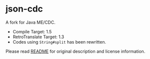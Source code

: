 json-cdc
========

A fork for Java ME/CDC.

* Compile Target: 1.5
* RetroTranslate Target: 1.3
* Codes using `String#split` has been rewritten.

Please read [README](README) for original description and license information.
